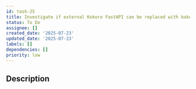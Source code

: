```yaml
---
id: task-25
title: Investigate if external Kokoro FastAPI can be replaced with kokoro-js
status: To Do
assignee: []
created_date: '2025-07-23'
updated_date: '2025-07-23'
labels: []
dependencies: []
priority: low
---
```


## Description
